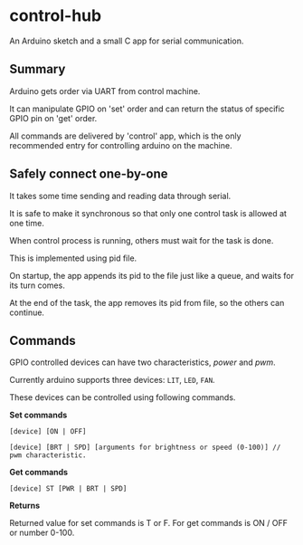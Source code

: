 # control-hub

An Arduino sketch and a small C app for serial communication.

## Summary

Arduino gets order via UART from control machine.

It can manipulate GPIO on 'set' order and can return the status of specific GPIO pin on 'get' order.

All commands are delivered by 'control' app, which is the only recommended entry for controlling arduino on the machine.


## Safely connect one-by-one

It takes some time sending and reading data through serial.

It is safe to make it synchronous so that only one control task is allowed at one time.

When control process is running, others must wait for the task is done.

This is implemented using pid file. 

On startup, the app appends its pid to the file just like a queue, and waits for its turn comes.

At the end of the task, the app removes its pid from file, so the others can continue.

## Commands

GPIO controlled devices can have two characteristics, *power* and *pwm*.

Currently arduino supports three devices: `LIT`, `LED`, `FAN`.

These devices can be controlled using following commands.

**Set commands**
~~~
[device] [ON | OFF]
~~~
~~~
[device] [BRT | SPD] [arguments for brightness or speed (0-100)] // pwm characteristic.
~~~

**Get commands**
~~~
[device] ST [PWR | BRT | SPD]
~~~

**Returns**

Returned value for set commands is T or F.
For get commands is ON / OFF or number 0-100.

